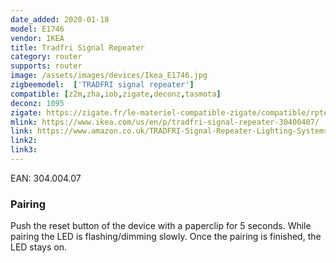 ```yaml
---
date_added: 2020-01-18
model: E1746
vendor: IKEA
title: Tradfri Signal Repeater
category: router
supports: router
image: /assets/images/devices/Ikea_E1746.jpg
zigbeemodel:  ['TRADFRI signal repeater']
compatible: [z2m,zha,iob,zigate,deconz,tasmota]
deconz: 1095
zigate: https://zigate.fr/le-materiel-compatible-zigate/compatible/rpteurchargeurusb
mlink: https://www.ikea.com/us/en/p/tradfri-signal-repeater-30400407/
link: https://www.amazon.co.uk/TRADFRI-Signal-Repeater-Lighting-Systems/dp/B07ND123RH/
link2: 
link3: 
---
```

EAN: 304.004.07

### Pairing
Push the reset button of the device with a paperclip for 5 seconds.
While pairing the LED is flashing/dimming slowly. Once the pairing is finished, the LED stays on. 
